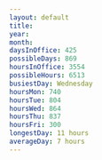 ```yaml
---
layout: default
title: 
year: 
month: 
daysInOffice: 425
possibleDays: 869
hoursInOffice: 3554
possibleHours: 6513
busiestDay: Wednesday
hoursMon: 740
hoursTue: 804
hoursWed: 864
hoursThu: 837
hoursFri: 300
longestDay: 11 hours
averageDay: 7 hours
---
```

